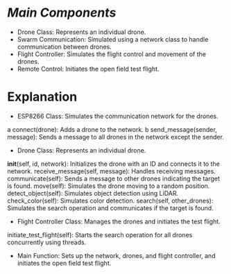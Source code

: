 # ***Main Components***
- Drone Class: Represents an individual drone.
- Swarm Communication: Simulated using a network class to handle communication between drones.
- Flight Controller: Simulates the flight control and movement of the drones.
- Remote Control: Initiates the open field test flight.

# Explanation

- ESP8266 Class: Simulates the communication network for the drones.

a connect(drone): Adds a drone to the network.
b send_message(sender, message): Sends a message to all drones in the network except the sender.

- Drone Class: Represents an individual drone.

__init__(self, id, network): Initializes the drone with an ID and connects it to the network.
receive_message(self, message): Handles receiving messages.
communicate(self): Sends a message to other drones indicating the target is found.
move(self): Simulates the drone moving to a random position.
detect_object(self): Simulates object detection using LiDAR.
check_color(self): Simulates color detection.
search(self, other_drones): Simulates the search operation and communicates if the target is found.

- Flight Controller Class: Manages the drones and initiates the test flight.

initiate_test_flight(self): Starts the search operation for all drones concurrently using threads.

- Main Function: Sets up the network, drones, and flight controller, and initiates the open field test flight.

